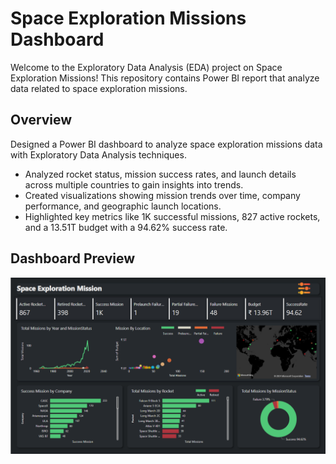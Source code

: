 # Space Exploration Missions Dashboard

Welcome to the Exploratory Data Analysis (EDA) project on Space Exploration Missions! This repository contains Power BI report that analyze data related to space exploration missions.

## Overview

Designed a Power BI dashboard to analyze space exploration missions data with Exploratory Data Analysis techniques.
* Analyzed rocket status, mission success rates, and launch details across multiple countries to gain insights into trends.
* Created visualizations showing mission trends over time, company performance, and geographic launch locations.
* Highlighted key metrics like 1K successful missions, 827 active rockets, and a 13.51T budget with a 94.62% success rate.

## Dashboard Preview


![Dashboard](Dashboard_Image.png)



